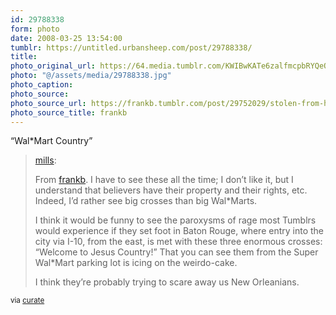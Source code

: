 ```yaml
---
id: 29788338
form: photo
date: 2008-03-25 13:54:00
tumblr: https://untitled.urbansheep.com/post/29788338/
title:
photo_original_url: https://64.media.tumblr.com/KWIBwKATe6zalfmcpbRYQeOj_640.jpg
photo: "@/assets/media/29788338.jpg"
photo_caption:
photo_source:
photo_source_url: https://frankb.tumblr.com/post/29752029/stolen-from-here-for-mills
photo_source_title: frankb
---
```


<p>“Wal*Mart Country”</p>

<blockquote><p><a href="http://mills.tumblr.com/post/29753349">mills</a>:</p>
<p>From <a href="http://frankb.tumblr.com/post/29752029">frankb</a>. I have to see these all the time; I don’t like it, but I understand that believers have their property and their rights, etc. Indeed, I’d rather see big crosses than big Wal*Marts.</p>  <p>I think it would be funny to see the paroxysms of rage most Tumblrs would experience if they set foot in Baton Rouge, where entry into the city via I-10, from the east, is met with these three enormous crosses: “Welcome to Jesus Country!” That you can see them from the Super Wal*Mart parking lot is icing on the weirdo-cake.</p> <p>I think they’re probably trying to scare away us New Orleanians. </p>
</blockquote>

<p><small>via <a href="http://curate.tumblr.com/post/29773915">curate</a></small></p>
